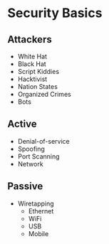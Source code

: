 # Security Basics


## Attackers 

  * White Hat 
  * Black Hat 
  * Script Kiddies
  * Hacktivist 
  * Nation States
  * Organized Crimes 
  * Bots 

## Active 

  * Denial-of-service 
  * Spoofing 
  * Port Scanning 
  * Network 

## Passive 
 
  * Wiretapping
    * Ethernet 
    * WiFi 
    * USB 
    * Mobile 
 

